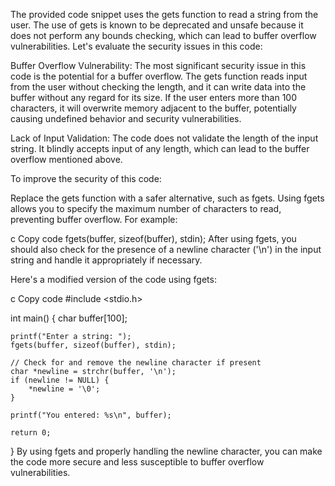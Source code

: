 The provided code snippet uses the gets function to read a string from the user. The use of gets is known to be deprecated and unsafe because it does not perform any bounds checking, which can lead to buffer overflow vulnerabilities. Let's evaluate the security issues in this code:

Buffer Overflow Vulnerability:
The most significant security issue in this code is the potential for a buffer overflow. The gets function reads input from the user without checking the length, and it can write data into the buffer without any regard for its size. If the user enters more than 100 characters, it will overwrite memory adjacent to the buffer, potentially causing undefined behavior and security vulnerabilities.

Lack of Input Validation:
The code does not validate the length of the input string. It blindly accepts input of any length, which can lead to the buffer overflow mentioned above.

To improve the security of this code:

Replace the gets function with a safer alternative, such as fgets. Using fgets allows you to specify the maximum number of characters to read, preventing buffer overflow. For example:

c
Copy code
fgets(buffer, sizeof(buffer), stdin);
After using fgets, you should also check for the presence of a newline character ('\n') in the input string and handle it appropriately if necessary.

Here's a modified version of the code using fgets:

c
Copy code
#include <stdio.h>

int main() {
    char buffer[100];
    
    printf("Enter a string: ");
    fgets(buffer, sizeof(buffer), stdin);

    // Check for and remove the newline character if present
    char *newline = strchr(buffer, '\n');
    if (newline != NULL) {
        *newline = '\0';
    }

    printf("You entered: %s\n", buffer);
    
    return 0;
}
By using fgets and properly handling the newline character, you can make the code more secure and less susceptible to buffer overflow vulnerabilities.
